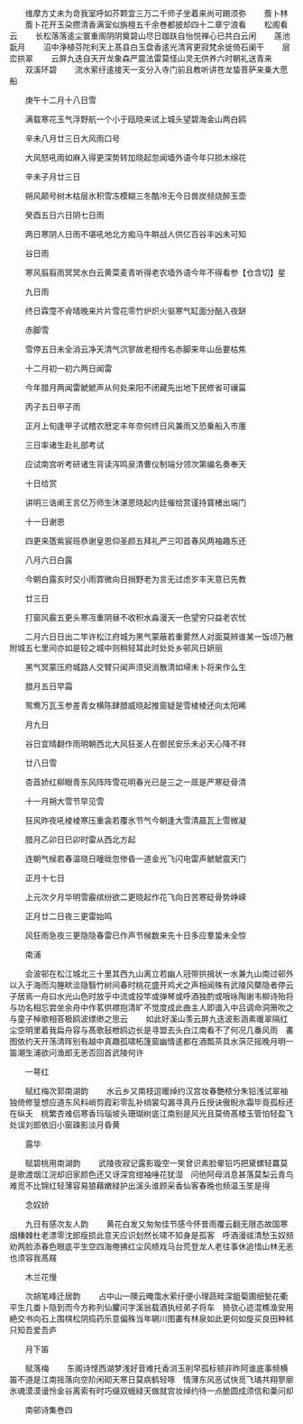 <!-- { "loadSidebar": true } -->
　　维摩方丈未为竒我室呼如芥颗宜三万二千师子坐着来尚可踢须弥
　　薝卜林
　　薝卜花开玉朶攒清香满室似旃檀五千余巻都披却四十二章宁浪看
　　松阁看云
　　长松落落逺尘寰重阁阴阴奠碧山尽日跏趺自怡悦禅心已共白云闲
　　莲池翫月
　　沼中浄植芬陀利天上髙县白玉盘香逺光清宵更寂梵余徙倚石阑干
　　层峦拱翠
　　云屏九迭自天开龙象森严震法雷莫怪山灵无供养六时朝礼送青来
　　双溪环碧
　　流水萦纡逺接天一支分入寺门前且教听讲苍龙蛰菩萨来乗大愿船

　　庚午十二月十八日雪

　　满载寒花玉气浮野航一个小于瓯晓来试上城头望碧海金山两白鸥

　　辛未八月廿三日大风雨口号

　　大风怒吼雨如麻入得更深势转加晓起忽闻墙外语今年只损木绵花

　　辛未子月廿三日

　　朔风颠号树木枯层氷积雪冻模糊三冬酷冷无今日兽炭频烧醉玉壶

　　癸酉五日六日阴七日雨

　　两日寒阴人日雨不堪吼地北方痴马牛畊战人供亿百谷丰凶未可知

　　谷日雨

　　寒风翦翦雨冥冥水白云黄菜麦青听得老农墙外语今年不得看参【仓含切】星

　　九日雨

　　终日霖霪不肻晴晚来片片雪花零竹炉炽火驱寒气缸面分醅入夜缾

　　赤脚雪

　　雪停五日未全消云净天清气泬寥故老相传名赤脚来年山岳要枯焦

　　十二月初一初六两日闻雷

　　今年腊月两闻雷虩虩声从何处来阳不闭藏先出地下民修省可禳菑

　　丙子五日甲子雨

　　正月上旬逢甲子试稽农厯定丰年奈何终日风兼雨又恐乗船入市廛

　　三日率诸生赴礼部考试

　　应试南宫听考研诸生背读泻鸣泉清曹仪制端分领次第编名奏奉天

　　十日给赏

　　讲明三诰阐王言亿万师生沐湛恩晓起内廷催给赏谨持寳楮出端门

　　十一日谢恩

　　四更来簉紫宸班恭谢皇恩仰圣颜五拜礼严三叩首春风两袖趣东还

　　八月六日白露

　　今朝白露亥时交小雨霏微向日捎野老为言无过虑岁丰天意已先教

　　廿三日

　　打窗风霰五更头寒冱重阴昼不收积水淼漫天一色望穷只益老农忧

　　二月六日日出二竿许松江府城为黑气蒙蔽若重雾然人对面莫辨谁某一饭顷乃散附城五七里间亦如是较之城中则稍轻耳此时处处乡邨风日妍丽

　　黑气冥蒙压府城路人交臂只闻声须臾消散清如埽未卜将来作么生

　　腊月五日早霜

　　鸳鸯万瓦玉参差青女横陈肆腊威晓起推窗疑是雪棱棱还向太阳晞

　　月九日

　　谷日宜晴翻作雨明朝西北大风狂圣人在御民安乐未必天心降不祥

　　廿八日雪

　　杏蕋娇红柳眼青东风阵阵雪花明春光已是三之一厎是严寒砭骨清

　　十一月朔大雪节早见雪

　　狂风昨夜吼棱棱寒压重衾若覆氷节气今朝逢大雪清晨瓦上雪微凝

　　腊月乙卯日已卯时雷从西北方起

　　连朝气候若春温晓日曈昽忽惨昏一道金光飞闪电雷声虩虩震天门

　　正月十七日

　　上元次夕月华明雪霰缤纷欲二更晓起作花飞向日苦寒砭骨势峥嵘

　　正月廿二日夜三更雷始鸣

　　风狂雨急夜三更隐隐春雷已作声节候数来先十日多应羣蛰未全惊

　　南浦

　　会波邨在松江城北三十里其西九山离立若幽人冠带拱揖状一水兼九山南过邨外以入于海而沟塍畎浍隐翳竹树间春时桃花盛开鸡犬之声相闻殊有武陵风槩隐者停云子居焉一舟曰水光山色时放乎中流或投竿或弹琴或呼酒独酌或哦咏陶谢韦柳诗殆将与功名相忘尝坐余舟中作茗供襟抱清旷不觉度成此曲主人即谱入中吕调命洞箫吹之与童子棹歌相荅极鸥波缥缈之思云
　　如此好溪山羡云屏九迭波影涵素暖翠隔红尘空明里着我扁舟容与髙歌鼔枻鸥边长是寻盟去头白江南看不了何况几番风雨　畵图依约天开荡清晖别有越中真趣孤啸柘篷窗幽情逺都在酒瓢茶具水葓茫摇晚月明一笛潮生浦欲问渔郎无恙否回首武陵何许

　　一萼红

　　赋红梅次郭南湖韵
　　水云乡又南枝逗暖绰约汉宫妆春艶秾分朱铅浅试翠袖独倚修篁想应道东风料峭剪霞彩零乱补绡裳勾漏寻真丹丘授诀傲睨氷霜毕竟孤标还在纵夭　桃繁杏难侣寒香玛瑙坡头珊瑚树底江南别是风光且莫倚髙楼玉管怕轻盈飞处误刘郎依旧小窗疎影淡月昏黄

　　露华

　　赋碧桃用南湖韵
　　武陵夜寂记露影璇空一笑曾识素脸晕铅巧把黛螺轻羃莫是歌渡烟江浣却旧家颜色还又讶深宫绀袖唾花犹湿　问他阿母消息甚落莫梨云青鸟难觅不比锦红轻薄容易狼藉嫩緑护出溪头谁顾采香仙客春晚也频温玉笙是得

　　念奴娇

　　九日有感次友人韵
　　黄花白发又匆匆佳节感今怀昔雨覆云翻无限态故国寒烟榛棘杜老漂零沈郎瘦损此意天应识划然长啸不知身是孤客　呼酒漫祓清愁玉奴频劝两脸添春色眼底平生空四海倦拂红尘风帻戏马台荒登龙人老往事休追惜山林无恙也须容我髙屐

　　木兰花慢

　　次胡笔峰迁居韵
　　占中山一隩云晻霭水萦纡便小理蔬畦深鉏菊圃细甃花衢平生几畨卜隐到而今方称列仙臞问字溪翁载酒执经弟子将车　猗欤心迹混樵渔安用絶交书向石上围棋松阴捣药乐意偏殊当年辋川图畵有林泉如此更何如旋买良田种秫只知吾爱吾庐

　　月下笛

　　赋落梅
　　东阁诗悭西湖梦浅好音难托香消玉削早孤标顿非昨阿谁底事频横笛不道是江南摇落向空阶闲砌天寒日莫病鹤轻啄　情薄东风恶试快觅飞璚共翔寥廓氷魂漠漠谩怜金谷离索有时巧缀双蛾緑天做就宫妆绰约待一点脆圆成须信和羮问却

　　南邨诗集巻四
